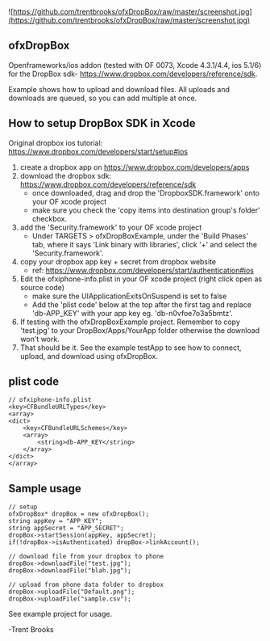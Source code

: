 ![https://github.com/trentbrooks/ofxDropBox/raw/master/screenshot.jpg](https://github.com/trentbrooks/ofxDropBox/raw/master/screenshot.jpg)
## ofxDropBox ##
Openframeworks/ios addon (tested with OF 0073, Xcode 4.3.1/4.4, ios 5.1/6) for the DropBox sdk- https://www.dropbox.com/developers/reference/sdk.

Example shows how to upload and download files. All uploads and downloads are queued, so you can add multiple at once. 

## How to setup DropBox SDK in Xcode ##
Original dropbox ios tutorial: https://www.dropbox.com/developers/start/setup#ios

1. create a dropbox app on https://www.dropbox.com/developers/apps
2. download the dropbox sdk: https://www.dropbox.com/developers/reference/sdk
    - once downloaded, drag and drop the 'DropboxSDK.framework' onto your OF xcode project
    - make sure you check the 'copy items into destination group's folder' checkbox.
3. add the 'Security.framework' to your OF xcode project
    - Under TARGETS > ofxDropBoxExample, under the 'Build Phases' tab, where it says 'Link binary with libraries', click '+' and select the 'Security.framework'.
4. copy your dropbox app key + secret from dropbox website
    - ref: https://www.dropbox.com/developers/start/authentication#ios
5. Edit the ofxiphone-info.plist in your OF xcode project (right click open as source code)
    - make sure the UIApplicationExitsOnSuspend is set to false 
    - Add the 'plist code' below at the top after the first <dict> tag and replace 'db-APP_KEY' with your app key eg. 'db-n0vfoe7o3a5bmtz'.
6. If testing with the ofxDropBoxExample project. Remember to copy 'test.jpg' to your DropBox/Apps/YourApp folder otherwise the download won't work.
7. That should be it. See the example testApp to see how to connect, upload, and download using ofxDropBox.

## plist code ##
	// ofxiphone-info.plist
	<key>CFBundleURLTypes</key>
	<array>
	<dict>
		<key>CFBundleURLSchemes</key>
		<array>
			<string>db-APP_KEY</string>
		</array>
	</dict>
	</array>

## Sample usage ##
	// setup
	ofxDropBox* dropBox = new ofxDropBox(); 
	string appKey = "APP_KEY"; 
    string appSecret = "APP_SECRET";
    dropBox->startSession(appKey, appSecret);
    if(!dropBox->isAuthenticated) dropBox->linkAccount();

	// download file from your dropbox to phone
	dropBox->downloadFile("test.jpg"); 
	dropBox->downloadFile("blah.jpg"); 

	// upload from phone data folder to dropbox
	dropBox->uploadFile("Default.png"); 
    dropBox->uploadFile("sample.csv");

See example project for usage.


-Trent Brooks